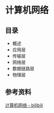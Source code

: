# 计算机网络

## 目录

- 概述
- 应用层
- 传输层
- 网络层
- 数据链路层
- 物理层

## 参考资料

[计算机网络 - bilibili](https://www.bilibili.com/video/BV1Hx411D7rn?from=search&seid=13942252497953152552)